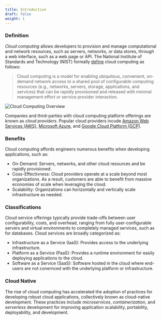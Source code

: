 ```yaml
---
title: Introduction
draft: false
weight: 1
---
```


### Definition

*Cloud computing*  allows developers to provision and manage computational and network resources, such as servers, networks, or data stores, through a web interface, such as a web page or API.  The National Institute of Standards and Technology (NIST) formally [define](https://csrc.nist.gov/publications/detail/sp/800-145/final) cloud computing as follows:

> Cloud computing is a model for enabling ubiquitous, convenient, on-demand network access to a shared pool of configurable computing resources (e.g., networks, servers, storage, applications, and services) that can be rapidly provisioned and released with minimal management effort or service provider interaction.

![Cloud Computing Overview](/images/cc/overview.png)

Companies and third-parties with cloud computing platform offerings are known as *cloud providers*. Popular cloud providers incude [Amazon Web Services (AWS)](https://aws.amazon.com/), [Microsoft Azure](https://azure.microsoft.com/en-us/), and [Google Cloud Platform (GCP)](https://cloud.google.com/).

### Benefits

Cloud computing affords engineers numerous benefits when developing applications, such as:
- On-Demand: Servers, networks, and other cloud resources and be rapidly provisioned.
- Coss-Effectivness: Cloud providers operate at a scale beyond most organizations. As a result, customers are
able to benefit from massive economies of scale when leveraging the cloud.
- Scalability: Organizations can horizontally and vertically scale infrastructure as needed.

### Classifications

Cloud service offerings typically provide trade-offs between user configurability, costs, and overhead, ranging from fully user-configurable servers and virtual environments to completely managed services, such as for databases. Cloud services are broadly categorized as:
- Infrastructure as a Service (IaaS): Provides access to the underlying infrastructure.
- Platform as a Service (PaaS): Provides a runtime environment for easily deploying applications to the cloud.
- Software as a Service (SaaS): Software hosted in the cloud where end-users are not conernced with the underlying platform or infrastructure.

### Cloud Native

The rise of cloud computing has accelerated the adoption of practices for developing robust cloud applications, collectively known as cloud-native development. These practices include _microservices_, _containerization_, and _serverless_ development for improving application scalability, portability, deployability, and development.
